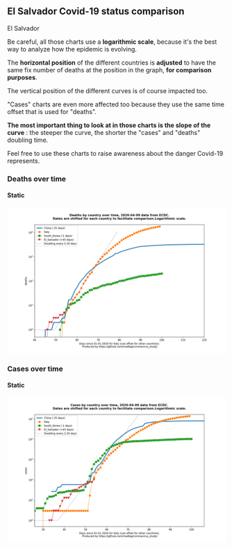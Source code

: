 ## El Salvador Covid-19 status comparison 

El Salvador



Be careful, all those charts use a **logarithmic scale**, because it's the best way to analyze how the epidemic is evolving.
 
The **horizontal position** of the different countries is **adjusted** to have the same fix number of deaths at the position in the graph, **for comparison purposes**.

The vertical position of the different curves is of course impacted too.

"Cases" charts are even more affected too because they use the same time offset that is used for "deaths".

**The most important thing to look at in those charts is the slope of the curve** : the steeper the curve, the shorter the "cases" and "deaths" doubling time.

Feel free to use these charts to raise awareness about the danger Covid-19 represents. 


 
### Deaths over time
 
#### Static
![El Salvador covid-19 deaths static chart](https://raw.githubusercontent.com/madlag/coronavirus_study/master/notebooks/graphs/2020-04-09/countries/El_Salvador/2020-04-09_El_Salvador_deaths.png "El Salvador covid-19 deaths static chart")   

 
### Cases over time
 
#### Static
![El Salvador covid-19 cases static chart](https://raw.githubusercontent.com/madlag/coronavirus_study/master/notebooks/graphs/2020-04-09/countries/El_Salvador/2020-04-09_El_Salvador_cases.png "El Salvador covid-19 cases static chart")   


